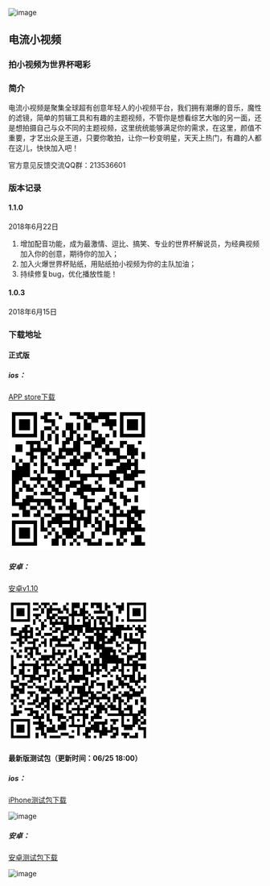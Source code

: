 ![image](https://is5-ssl.mzstatic.com/image/thumb/Purple125/v4/86/8f/0a/868f0ad8-03f6-9fbf-6f87-c55b3b11c775/AppIcon-1x_U007emarketing-85-220-4.png/230x0w.jpg)
## 电流小视频
### 拍小视频为世界杯喝彩

### 简介
电流小视频是聚集全球超有创意年轻人的小视频平台，我们拥有潮爆的音乐，魔性的滤镜，简单的剪辑工具和有趣的主题视频，不管你是想看综艺大咖的另一面，还是想拍摄自己与众不同的主题视频，这里统统能够满足你的需求，在这里，颜值不重要，才艺出众是王道，只要你敢拍，让你一秒变明星，天天上热门，有趣的人都在这儿，快快加入吧！

官方意见反馈交流QQ群：213536601

### 版本记录
#### 1.1.0
2018年6月22日
1. 增加配音功能，成为最激情、逗比、搞笑、专业的世界杯解说员，为经典视频加入你的创意，期待你的加入；
2. 加入火爆世界杯贴纸，用贴纸拍小视频为你的主队加油；
3. 持续修复bug，优化播放性能！

#### 1.0.3
2018年6月15日

### 下载地址
#### 正式版
##### ios：
[APP store下载](https://itunes.apple.com/cn/app/id1383186862)  

![image](https://raw.githubusercontent.com/gentlemanwang/dianliu/master/ios%20release.png)

##### 安卓：
[安卓v1.10](http://dianliu.alicdn.com/apk/600000_youku-shortvideo_guanfangqudao_1.1.0.apk)  

![image](https://raw.githubusercontent.com/gentlemanwang/dianliu/master/Android1.10release.png)


#### 最新版测试包（更新时间：06/25 18:00）
##### ios：

[iPhone测试包下载](https://moenest.com/download/ShortVideoWithoutExtension-Debug.ipa)  

![image](https://moenest.com/download/ipa.png)

##### 安卓：

[安卓测试包下载](https://moenest.com/download/youku-shortvideo-prod-debug.apk) 

![image](https://moenest.com/download/apk.png)
